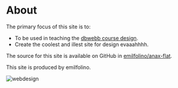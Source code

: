 About
==============================================

The primary focus of this site is to:

* To be used in teaching the [dbwebb course design](http://dbwebb.se/design).
* Create the coolest and illest site for design evaaahhhh.

The source for this site is available on GitHub in [emilfolino/anax-flat](https://github.com/emilfolino/anax-flat).

This site is produced by emilfolino.

![webdesign](http://www.remoteface.com/wp-content/uploads/2016/01/design1.jpg)
